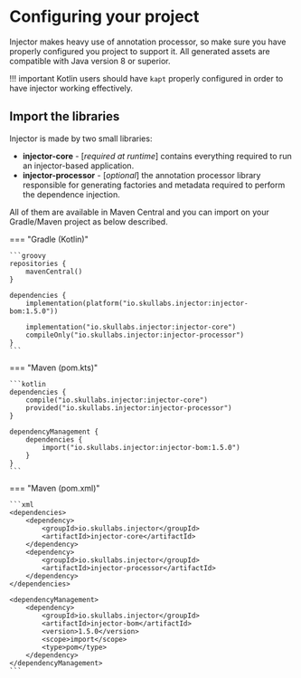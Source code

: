 # Configuring your project
Injector makes heavy use of annotation processor, so make sure you have
properly configured you project to support it. All generated assets are
compatible with Java version 8 or superior.

!!! important
    Kotlin users should have `kapt` properly configured in order to have
    injector working effectively.

## Import the libraries
Injector is made by two small libraries:

- **injector-core** - [_required at runtime_] contains everything required
to run an injector-based application.
- **injector-processor** - [_optional_] the annotation processor library responsible
for generating factories and metadata required to perform the dependence injection.

All of them are available in Maven Central and you can import on your Gradle/Maven
project as below described.

=== "Gradle (Kotlin)"

    ```groovy
    repositories {
        mavenCentral()
    }
    
    dependencies {
        implementation(platform("io.skullabs.injector:injector-bom:1.5.0"))
    
        implementation("io.skullabs.injector:injector-core")
        compileOnly("io.skullabs.injector:injector-processor")
    }
    ```

=== "Maven (pom.kts)"

    ```kotlin
    dependencies {
        compile("io.skullabs.injector:injector-core")
        provided("io.skullabs.injector:injector-processor")
    }
    
    dependencyManagement {
        dependencies {
            import("io.skullabs.injector:injector-bom:1.5.0")
        }
    }
    ```

=== "Maven (pom.xml)"
    
    ```xml
    <dependencies>
        <dependency>
            <groupId>io.skullabs.injector</groupId>
            <artifactId>injector-core</artifactId>
        </dependency>
        <dependency>
            <groupId>io.skullabs.injector</groupId>
            <artifactId>injector-processor</artifactId>
        </dependency>
    </dependencies>
    
    <dependencyManagement>
        <dependency>
            <groupId>io.skullabs.injector</groupId>
            <artifactId>injector-bom</artifactId>
            <version>1.5.0</version>
            <scope>import</scope>
            <type>pom</type>
        </dependency>
    </dependencyManagement>
    ```
